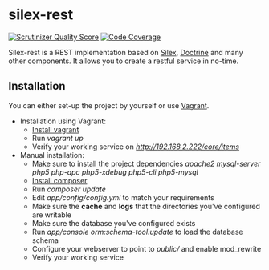 silex-rest
==========

[![Scrutinizer Quality Score](https://scrutinizer-ci.com/g/marcojanssen/silex-rest/badges/quality-score.png?s=82920a9fad928479e615daee7ae5146f1ea09b1c)](https://scrutinizer-ci.com/g/marcojanssen/silex-rest/)
[![Code Coverage](https://scrutinizer-ci.com/g/marcojanssen/silex-rest/badges/coverage.png?s=9a2932344ecb42af4adcf0360f09bf78ee10eed9)](https://scrutinizer-ci.com/g/marcojanssen/silex-rest/)

Silex-rest is a REST implementation based on [Silex](http://silex.sensiolabs.org/),
[Doctrine](http://doctrine-project.org) and many other components. It allows you
to create a restful service in no-time.

Installation
------------

You can either set-up the project by yourself or use [Vagrant](http://www.vagrantup.com/).

 * Installation using Vagrant:
    * [Install vagrant](http://docs.vagrantup.com/v2/installation/index.html)
    * Run _vagrant up_
    * Verify your working service on _http://192.168.2.222/core/items_
 * Manual installation:
    * Make sure to install the project dependencies _apache2 mysql-server php5 php-apc php5-xdebug php5-cli php5-mysql_
    * [Install composer](http://getcomposer.org)
    * Run _composer update_
    * Edit _app/config/config.yml_ to match your requirements
    * Make sure the __cache__ and __logs__ that the directories you've configured are writable
    * Make sure the database you've configured exists
    * Run _app/console orm:schema-tool:update_ to load the database schema
    * Configure your webserver to point to _public/_ and enable mod_rewrite
    * Verify your working service
